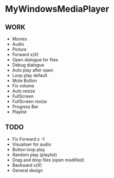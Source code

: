 # MyWindowsMediaPlayer
## WORK
- Movies
- Audio
- Picture
- Forward x(X)
- Open dialogue for files
- Debug dialogue
- Auto play after open
- Loop play default
- Mute Button
- Fix volume
- Auto resize
- FullScreen
- FullScreen resize
- Progress Bar
- Playlist

## TODO
- Fix Forward x -1
- Visualiser for audio
- Button loop play
- Random play (playlist)
- Drag and drop files (open modified)
- Backward x(X)
- General design
